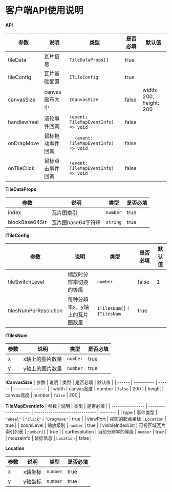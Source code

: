 # 客户端API使用说明

**API**

| 参数        | 说明             | 类型                                  | 是否必填 | 默认值                  |
| ----------- | ---------------- | ------------------------------------- | -------- | ----------------------- |
| tileData    | 瓦片信息         | `TileDataProps[]`                     | true     |                         |
| tileConfig  | 瓦片基础配置     | `ITileConfig`                         | true     |                         |
| canvasSize  | canvas画布大小   | `ICanvasSize`                         | false    | width: 200, height: 200 |
| handlewheel | 滚轮事件回调     | `(event: TileMapEventInfo) => void`   | false    |                         |
| onDragMove  | 鼠标拖动事件回调 | `  (event: TileMapEventInfo) => void` | false    |                         |
| onTileClick | 鼠标点击事件回调 | `(event: TileMapEventInfo) => void`   | false    |                         |

**TileDataProps**

| 参数           | 说明               | 类型     | 是否必填 |
| -------------- | ------------------ | -------- | -------- |
| index          | 瓦片图索引         | `number` | true     |
| blockBase64Str | 瓦片图base64字符串 | `string` | true     |

**ITileConfig** 

| 参数                  | 说明                           | 类型                     | 是否必填 | 默认值 |
| --------------------- | ------------------------------ | ------------------------ | -------- | ------ |
| tileSwitchLevel       | 缩放时分辨率切换的等级         | `number`                 | false    | 1      |
| tilesNumPerResolution | 每种分辨率x，y轴上的瓦片图数量 | `ITilesNum[]丨ITilesNum` | true     |        |

**ITilesNum**

| 参数 | 说明            | 类型     | 是否必填 |
| ---- | --------------- | -------- | -------- |
| x    | x轴上的图片数量 | `number` | true     |
| y    | y轴上的图片数量 | `number` | true     |

**ICanvasSize**
| 参数   | 说明       | 类型   | 是否必填 | 默认值 |
| ------ | ---------- | ------ | -------- | ------ |
| width  | canvas宽度 | number | `false`  | 200    |
| height | canvas高度 | number | `false`  | 200    |

**TileMapEventInfo**
| 参数             | 说明                 | 类型                           | 是否必填 |
| ---------------- | -------------------- | ------------------------------ | -------- |
| type             | 事件类型             | `"Wheel"丨"Click"丨"DragMove"` | true     |
| viewPort         | 视图的起点坐标       | `Location`                     | true     |
| zoomLevel        | 缩放级别             | `number`                       | true     |
| visibleIndexList | 可视区域瓦片索引列表 | `number[]`                     | true     |
| curResolution    | 当前分辨率的等级     | `number`                       | true     |
| mouseInfo        | 鼠标信息             | `Location`                     | false    |


**Location**

| 参数 | 说明    | 类型     | 是否必填 |
| ---- | ------- | -------- | -------- |
| x    | x轴坐标 | `number` | true     |
| y    | y轴坐标 | `number` | true     |